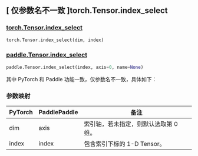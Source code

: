 ## [ 仅参数名不一致 ]torch.Tensor.index_select

### [torch.Tensor.index\_select](https://pytorch.org/docs/stable/generated/torch.Tensor.index_select.html)

```python
torch.Tensor.index_select(dim, index)
```

### [paddle.Tensor.index\_select](https://www.paddlepaddle.org.cn/documentation/docs/zh/develop/api/paddle/Tensor_cn.html#index-select-index-axis-0-name-none)

```python
paddle.Tensor.index_select(index, axis=0, name=None)
```

其中 PyTorch 和 Paddle 功能一致，仅参数名不一致，具体如下：

### 参数映射

| PyTorch | PaddlePaddle | 备注 |
| ------- | ------------ | -- |
| dim     | axis         | 索引轴，若未指定，则默认选取第 0 维。 |
| index   | index        | 包含索引下标的 1-D Tensor。 |

